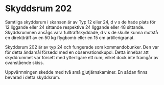 # Skyddsrum 202

Samtliga skyddsrum i skansen är av Typ 12 eller 24, d v s de hade plats för 12 liggande eller 24 sittande respektive 24 liggande eller 48 sittande. Skyddsrummen ansågs vara fullträffskyddade, d v s de skulle kunna motstå en direktträff av en 50 kg flygbomb eller en 15 cm artillerigranat.

Skyddsrum 202 är av typ 24 och fungerade som kommandobunker. Den var för detta ändamål försedd med en observationskupol. Detta innebar att skyddrummet var försett med ytterligare ett rum, vilket dock inte framgår av ovanstående skiss.

Uppvärmningen skedde med två små gjutjärnskaminer. En sådan finns bevarad i detta skyddsrum.